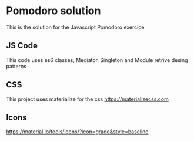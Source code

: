 # Pomodoro solution
This is the solution for the Javascript Pomodoro exercice

## JS Code
This code uses es6 classes, Mediator, Singleton and Module retrive desing patterns

## CSS
This project uses materialize for the css
https://materializecss.com

## Icons
https://material.io/tools/icons/?icon=grade&style=baseline